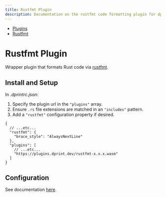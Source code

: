 ```yaml
---
title: Rustfmt Plugin
description: Documentation on the rustfmt code formatting plugin for dprint.
---
```


<nav class="breadcrumb" aria-label="breadcrumbs">
  <ul>
    <li><a href="/plugins">Plugins</a></li>
    <li><a href="/plugins/rustfmt">Rustfmt</a></li>
  </ul>
</nav>

# Rustfmt Plugin

Wrapper plugin that formats Rust code via [rustfmt](https://github.com/rust-lang/rustfmt).

## Install and Setup

In _.dprintrc.json_:

1. Specify the plugin url in the `"plugins"` array.
2. Ensure `.rs` file extensions are matched in an `"includes"` pattern.
3. Add a `"rustfmt"` configuration property if desired.

```jsonc
{
  // ...etc...
  "rustfmt": {
    "brace_style": "AlwaysNextLine"
  },
  "plugins": [
    // ...etc...
    "https://plugins.dprint.dev/rustfmt-x.x.x.wasm"
  ]
}
```

## Configuration

See documentation [here](https://rust-lang.github.io/rustfmt/).
